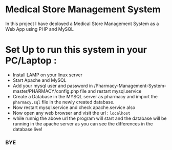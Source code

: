 # Medical Store Management System
In this project I have deployed a Medical Store Management System as a Web App using PHP and MySQL

 # Set Up to run this system in your PC/Laptop :
- Install LAMP on your linux server 
- Start Apache and MySQL 
- Add your mysql user and password in /Pharmacy-Management-System-master/PHARMACY/config.php file and restart mysql.service
- Create a Database in the MYSQL server as pharmacy and import the `pharmacy.sql` file in the newly created database.
- Now restart mysql.service and check apache.service also 
- Now open any web browser and visit the url : `localhost`
- while runnig the above url the program will start and the database will be running in the apache server as you can see the differences in the database live!

### BYE
